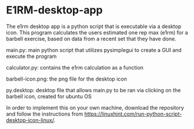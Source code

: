# E1RM-desktop-app

The e1rm desktop app is a python script that is executable via a desktop icon. This program calculates the users
estimated one rep max (e1rm) for a barbell exercise, based on data from a recent set that they have done.

main.py: main python script that utilizes pysimplegui to create a GUI and execute the program

calculator.py: contains the e1rm calculation as a function

barbell-icon.png: the png file for the desktop icon

py.desktop: desktop file that allows main.py to be ran via clicking on the barbell icon, created for ubuntu OS

In order to implement this on your own machine, download the repository and follow the instructions from 
https://linuxhint.com/run-python-script-desktop-icon-linux/.
